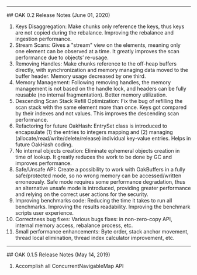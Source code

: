 
<hr>
## OAK 0.2 Release Notes (June 01, 2020)

 01. Keys Disaggregation: Make chunks only reference the keys, thus keys are not copied during the rebalance. Improving the rebalance and ingestion performance. 
 02. Stream Scans: Gives a "stream" view on the elements, meaning only one element can be observed at a time. It greatly improves the scan performance due to objects’ re-usage.
 03. Removing Handles: Make chunks reference to the off-heap buffers directly, with synchronization and memory managing data moved to the buffer header. Memory usage decreased by one third.
 04. Memory Management: Following removing handles, the memory management is not based on the handle lock, and headers can be fully reusable (no internal fragmentation). Better memory utilization.
 05. Descending Scan Stack Refill Optimization: Fix the bug of refilling the scan stack with the same element more than once. Keys got compared by their indexes and not values. This improves the descending scan performance.
 06. Refactoring for future OakHash: EntrySet class is introduced to encapsulate (1) the entries to integers mapping and (2) managing (allocate/read/write/delete/release) individual key-value entries. Helps in future OakHash coding.
 07. No internal objects creation: Eliminate ephemeral objects creation in time of lookup. It greatly reduces the work to be done by GC and improves performance.
 08. Safe/Unsafe API: Create a possibility to work with OakBuffers in a fully safe/protected mode, so no wrong memory can be accessed/written erroneously. Safe mode requires some performance degradation, thus an alternative unsafe mode is introduced, providing greater performance and relying on the correct user actions for the security.
 09. Improving benchmarks code: Reducing the time it takes to run all benchmarks. Improving the results readability. Improving the benchmark scripts user experience.
 10. Correctness bug fixes: Various bugs fixes: in non-zero-copy API, internal memory access, rebalance process, etc.
 11. Small performance enhancements: Byte order, stack anchor movement, thread local elimination, thread index calculator improvement, etc.

<hr>
## OAK 0.1.5 Release Notes (May 14, 2019)

 01. Accomplish all ConcurrentNavigableMap API

